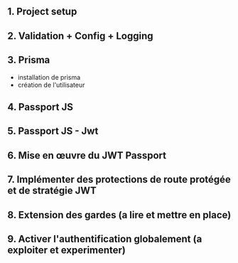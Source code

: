 ## 1. Project setup

## 2. Validation + Config + Logging

## 3. Prisma

- installation de prisma
- création de l'utilisateur

## 4. Passport JS

## 5. Passport JS - Jwt

## 6. Mise en œuvre du JWT Passport

## 7. Implémenter des protections de route protégée et de stratégie JWT

## 8. Extension des gardes (a lire et mettre en place)

## 9. Activer l'authentification globalement (a exploiter et experimenter)
